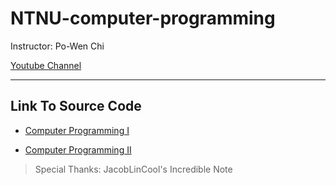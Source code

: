 # NTNU-computer-programming

Instructor: Po-Wen Chi

[Youtube Channel](https://www.youtube.com/channel/UC1EpSGnc7eX2Cr9XgBUQqIw)

----

## Link To Source Code

- [Computer Programming I](https://github.com/rrr20020910/NTNU-computer-programming/blob/main/1st)

- [Computer Programming II](https://github.com/rrr20020910/NTNU-computer-programming/blob/main/2nd)

> Special Thanks: JacobLinCool's Incredible Note